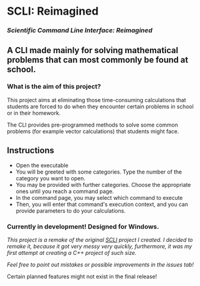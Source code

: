 # SCLI: Reimagined

### *Scientific Command Line Interface: Reimagined*

## A CLI made mainly for solving mathematical problems that can most commonly be found at school.

### What is the aim of this project?

This project aims at eliminating those time-consuming calculations that students are forced to do when they encounter
certain problems in school or in their homework.

The CLI provides pre-programmed methods to solve some common problems (for example vector calculations) that students
might face.

## Instructions

- Open the executable
- You will be greeted with some categories. Type the number of the category you want to open.
- You may be provided with further categories. Choose the appropriate ones until you reach a command page.
- In the command page, you may select which command to execute
- Then, you will enter that command's execution context, and you can provide parameters to do your calculations.

### Currently in development! Designed for Windows.

*This project is a remake of the original [SCLI](https://github.com/thatgato/SCLI) project I created. I decided to
remake it, because it got very messy very quickly, furthermore, it was my first attempt at creating a C++ project of
such size.*

*Feel free to point out mistakes or possible improvements in the issues tab!*

Certain planned features might not exist in the final release!